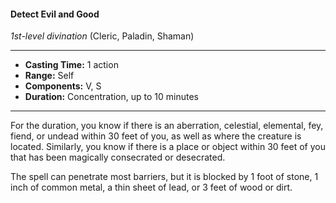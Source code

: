 #### Detect Evil and Good
*1st-level divination* (Cleric, Paladin, Shaman)
___
- **Casting Time:** 1 action
- **Range:** Self
- **Components:** V, S
- **Duration:** Concentration, up to 10 minutes
---
For the duration, you know if there is an aberration, celestial, elemental, fey, fiend, or undead within 30 feet of you, as well as where the creature is located. Similarly, you know if there is a place or object within 30 feet of you that has been magically consecrated or desecrated.

The spell can penetrate most barriers, but it is blocked by 1 foot of stone, 1 inch of common metal, a thin sheet of lead, or 3 feet of wood or dirt.